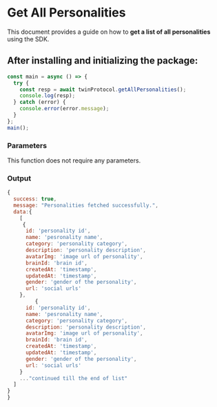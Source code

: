 # Get All Personalities 

This document provides a guide on how to **get a list of all personalities** using the SDK.

## After installing and initializing the package:

```javascript
const main = async () => {
  try {
    const resp = await twinProtocol.getAllPersonalities();
    console.log(resp);
  } catch (error) {
    console.error(error.message);
  }
};
main();
```

### Parameters

This function does not require any parameters.

### Output
```javascript
{
  success: true,
  message: "Personalities fetched successfully.",
  data:{
    [
     {
      id: 'personality id',
      name: 'pesronality name',
      category: 'personality category',
      description: 'personality description',
      avatarImg: 'image url of personality',
      brainId: 'brain id',
      createdAt: 'timestamp',
      updatedAt: 'timestamp',
      gender: 'gender of the personality',
      url: 'social urls'
    },
         {
      id: 'personality id',
      name: 'pesronality name',
      category: 'personality category',
      description: 'personality description',
      avatarImg: 'image url of personality',
      brainId: 'brain id',
      createdAt: 'timestamp',
      updatedAt: 'timestamp',
      gender: 'gender of the personality',
      url: 'social urls'
    }
    ..."continued till the end of list"
  ]
}
}
```
